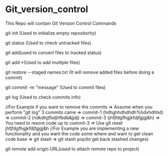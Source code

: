 # Git_version_control
This Repo will contain Git Version Control Commands

git init (Used to initialize empty repositority)

git status (Used to check untracked files)

git add(used to convert files to tracked status)

git add *(Used to add multiple files)

git restore --staged names.txt (It will remove added files before doing a commit)

git commit -m "message" (Used to commit files)

git log (Used to check commits info)

//For Example if you want to remove the commits
  => Assume when you perform "git log" 3 commits came
  => commit-1 (hdhghhdhdhdh%hdxhdhhd)
  => commit-2 (ndkdhjjfbdjhfbdb&jjdj)
  => commit-3 (jhfjfdgfhgjkfdjfgjgj&h)
  => You need to resore code up to commit-3 
  => Use git reset jhfjfdgfhgjkfdjfgjgj&h
//For Example you are implementing a new functionality and you want the code some where and want to get clean code base
  => git stash
  => git stash pop(to get back stashed changes)

git remote add origin URL(used to attach remote repo to project)  
